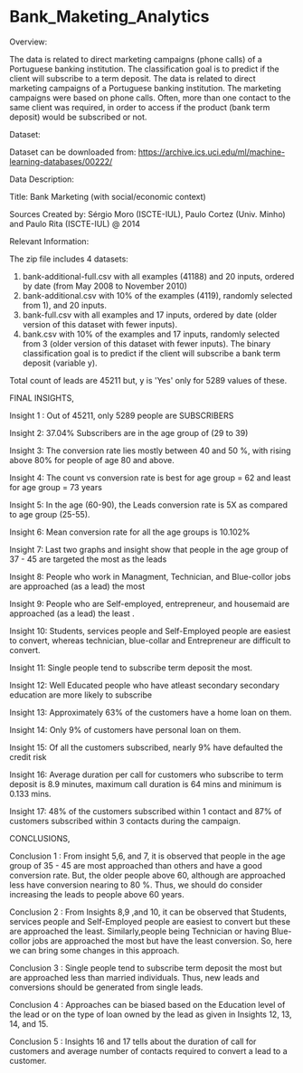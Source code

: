 # Bank_Maketing_Analytics

Overview:

The data is related to direct marketing campaigns (phone calls) of a Portuguese banking institution. The classification goal is to predict if the client will subscribe to a term deposit. The data is related to direct marketing campaigns of a Portuguese banking institution. The marketing campaigns were based on phone calls. Often, more than one contact to the same client was required, in order to access if the product (bank term deposit) would be subscribed or not.

Dataset:

Dataset can be downloaded from: https://archive.ics.uci.edu/ml/machine-learning-databases/00222/

Data Description:

Title: Bank Marketing (with social/economic context)

Sources Created by: Sérgio Moro (ISCTE-IUL), Paulo Cortez (Univ. Minho) and Paulo Rita (ISCTE-IUL) @ 2014


Relevant Information:

The zip file includes 4 datasets:

1) bank-additional-full.csv with all examples (41188) and 20 inputs, ordered by date
(from May 2008 to November 2010)
2) bank-additional.csv with 10% of the examples (4119), randomly selected from 1), and 20 inputs.
3) bank-full.csv with all examples and 17 inputs, ordered by date (older version of this
dataset with fewer inputs).
4) bank.csv with 10% of the examples and 17 inputs, randomly selected from 3 (older
version of this dataset with fewer inputs).
The binary classification goal is to predict if the client will subscribe a bank term deposit (variable y).

Total count of leads are 45211 but, y is 'Yes' only for 5289 values of these.


FINAL INSIGHTS,

Insight 1 : Out of 45211, only 5289 people are SUBSCRIBERS

Insight 2: 37.04% Subscribers are in the age group of (29 to 39)

Insight 3: The conversion rate lies mostly between 40 and 50 %, with rising above 80% for people of age 80 and above.

Insight 4: The count vs conversion rate is best for age group = 62 and least for age group = 73 years

Insight 5: In the age (60-90), the Leads conversion rate is 5X as compared to age group (25-55).

Insight 6: Mean conversion rate for all the age groups is 10.102%

Insight 7: Last two graphs and insight show that people in the age group of 37 - 45 are targeted the most as the leads

Insight 8: People who work in Managment, Technician, and Blue-collor jobs are approached (as a lead) the most 

Insight 9: People who are Self-employed, entrepreneur, and housemaid are approached (as a lead) the least . 

Insight 10: Students, services people and Self-Employed people are easiest to convert, whereas technician, blue-collar and Entrepreneur are difficult to convert.

Insight 11: Single people tend to subscribe term deposit the most. 

Insight 12: Well Educated people who have atleast secondary secondary education are more likely to subscribe 

Insight 13: Approximately 63% of the customers have a home loan on them.

Insight 14: Only 9% of customers have personal loan on them.

Insight 15: Of all the customers subscribed, nearly 9% have defaulted the credit risk

Insight 16: Average duration per call for customers who subscribe to term deposit is 8.9 minutes, maximum call duration is 64 mins and minimum is 0.133 mins. 

Insight 17: 48% of the customers subscribed within 1 contact and 87% of customers subscribed within 3 contacts during the campaign.


CONCLUSIONS,

 Conclusion 1 : From insight 5,6, and 7, it is observed that people in the age group of 35 - 45 are most approached than others and have a good conversion rate.
 But, the older people above 60, although are approached less have conversion nearing to 80 %. 
 Thus, we should do consider increasing the leads to people above 60 years.

 Conclusion 2 : From Insights 8,9 ,and 10, it can be observed that Students, services people and Self-Employed people are easiest to convert but these are approached the least. Similarly,people being Technician or having Blue-collor jobs are approached the most but have the least conversion.  So, here we can bring some changes in this approach.

 Conclusion 3 : Single people tend to subscribe term deposit the most but are approached less than married individuals. Thus, new leads and conversions should be generated from single leads.

 Conclusion 4 : Approaches can be biased based on the Education level of the lead or on the type of loan owned by the lead as given in Insights 12, 13, 14, and 15.

 Conclusion 5 : Insights 16 and 17 tells about the duration of call for customers and average number of contacts required to convert a lead to a customer. 
